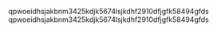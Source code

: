 qpwoeidhsjakbnm3425kdjk5674lsjkdhf2910dfjgfk58494gfds
qpwoeidhsjakbnm3425kdjk5674lsjkdhf2910dfjgfk58494gfds
